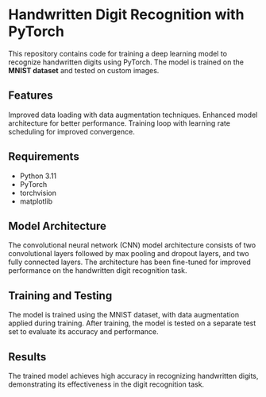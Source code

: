 # Handwritten Digit Recognition with PyTorch
This repository contains code for training a deep learning model to recognize handwritten digits using PyTorch. The model is trained on the **MNIST dataset** and tested on custom images.

## Features

Improved data loading with data augmentation techniques.
Enhanced model architecture for better performance.
Training loop with learning rate scheduling for improved convergence.

## Requirements
- Python 3.11
- PyTorch
- torchvision
- matplotlib

## Model Architecture
The convolutional neural network (CNN) model architecture consists of two convolutional layers followed by max pooling and dropout layers, and two fully connected layers. The architecture has been fine-tuned for improved performance on the handwritten digit recognition task.

## Training and Testing
The model is trained using the MNIST dataset, with data augmentation applied during training. After training, the model is tested on a separate test set to evaluate its accuracy and performance.

## Results
The trained model achieves high accuracy in recognizing handwritten digits, demonstrating its effectiveness in the digit recognition task.
